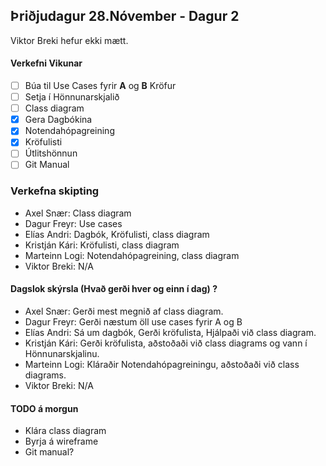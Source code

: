 ## Þriðjudagur 28.Nóvember - Dagur 2
Viktor Breki hefur ekki mætt.

#### Verkefni Vikunar
- [ ] Búa til Use Cases fyrir **A** og **B** Kröfur
- [ ] Setja í Hönnunarskjalið
- [ ] Class diagram
- [X] Gera Dagbókina
- [X] Notendahópagreining
- [X] Kröfulisti
- [ ] Útlitshönnun
- [ ] Git Manual

### Verkefna skipting
- Axel Snær: Class diagram
- Dagur Freyr: Use cases
- Elías Andri: Dagbók, Kröfulisti, class diagram
- Kristján Kári: Kröfulisti, class diagram
- Marteinn Logi: Notendahópagreining, class diagram
- Viktor Breki: N/A

#### Dagslok skýrsla (Hvað gerði hver og einn í dag) ?
- Axel Snær: Gerði mest megnið af class diagram.
- Dagur Freyr: Gerði næstum öll use cases fyrir A og B
- Elías Andri: Sá um dagbók, Gerði kröfulista, Hjálpaði við class diagram.
- Kristján Kári: Gerði kröfulista, aðstoðaði við class diagrams og vann í Hönnunarskjalinu.
- Marteinn Logi: Kláraðir Notendahópagreiningu, aðstoðaði við class diagrams.
- Viktor Breki: N/A

#### TODO á morgun
- Klára class diagram
- Byrja á wireframe
- Git manual?
